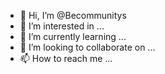 - 👋 Hi, I’m @Becommunitys
- 👀 I’m interested in ...
- 🌱 I’m currently learning ...
- 💞️ I’m looking to collaborate on ...
- 📫 How to reach me ...

<!---
Becommunitys/Becommunitys is a ✨ special ✨ repository because its `README.md` (this file) appears on your GitHub profile.
You can click the Preview link to take a look at your changes.
--->
